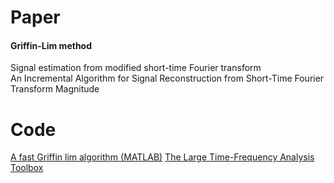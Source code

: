# Paper
#### Griffin-Lim method
Signal estimation from modified short-time Fourier transform  
An Incremental Algorithm for Signal Reconstruction from Short-Time Fourier Transform Magnitude
# Code
[A fast Griffin lim algorithm (MATLAB)](https://lts2.epfl.ch/rrp/fgla/) 
[The Large Time-Frequency Analysis Toolbox](http://ltfat.sourceforge.net/doc/demos/demo_frsynabs.php)



